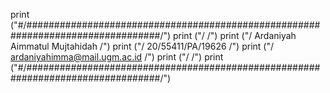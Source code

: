print ("#/################################################################################/")
print ("/                                                                                 /")
print ("/                       Ardaniyah Aimmatul Mujtahidah                             /")
print ("/                            20/55411/PA/19626                                    /")
print ("/                        ardaniyahimma@mail.ugm.ac.id                             /")
print ("/                                                                                 /")
print ("#/################################################################################/")
